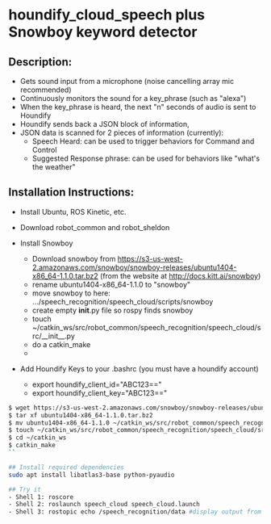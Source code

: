 # houndify_cloud_speech plus Snowboy keyword detector

## Description:
- Gets sound input from a microphone (noise cancelling array mic recommended)
- Continuously monitors the sound for a key_phrase (such as "alexa")
- When the key_phrase is heard, the next "n" seconds of audio is sent to Houndify
- Houndify sends back a JSON block of information, 
- JSON data is scanned for 2 pieces of information (currently):
     - Speech Heard:  can be used to trigger behaviors for Command and Control
     - Suggested Response phrase: can be used for behaviors like "what's the weather"

## Installation Instructions:
- Install Ubuntu, ROS Kinetic, etc.
- Download robot_common and robot_sheldon

- Install Snowboy
     - Download snowboy from https://s3-us-west-2.amazonaws.com/snowboy/snowboy-releases/ubuntu1404-x86_64-1.1.0.tar.bz2 (from the website at http://docs.kitt.ai/snowboy)
     - rename ubuntu1404-x86_64-1.1.0 to "snowboy"
     - move snowboy to here: .../speech_recognition/speech_cloud/scripts/snowboy
     - create empty __init__.py file so rospy finds snowboy
     - touch ~/catkin_ws/src/robot_common/speech_recognition/speech_cloud/src/\_\_init\_\_.py
     - do a catkin_make
     - 
     
- Add Houndify Keys to your .bashrc (you must have a houndify account)
     - export houndify_client_id="ABC123=="
     - export houndify_client_key="ABC123=="

```bash
$ wget https://s3-us-west-2.amazonaws.com/snowboy/snowboy-releases/ubuntu1404-x86_64-1.1.0.tar.bz2
$ tar xf ubuntu1404-x86_64-1.1.0.tar.bz2
$ mv ubuntu1404-x86_64-1.1.0 ~/catkin_ws/src/robot_common/speech_recognition/speech_cloud/src/snowboy
$ touch ~/catkin_ws/src/robot_common/speech_recognition/speech_cloud/src/snowboy/__init__.py
$ cd ~/catkin_ws
$ catkin_make
``

## Install required dependencies
sudo apt install libatlas3-base python-pyaudio

## Try it
- Shell 1: roscore
- Shell 2: roslaunch speech_cloud speech_cloud.launch
- Shell 3: rostopic echo /speech_recognition/data #display output from speech recognition
